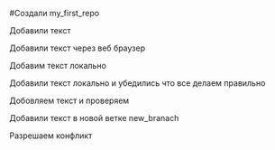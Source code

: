 #Создали  my_first_repo

Добавили текст

Добавили текст через веб браузер

Добавим текст локально

Добавили текст локально и убедились что все делаем правильно

Добовляем текст и проверяем

Добавили текст в новой ветке new_branach

Разрешаем  конфликт 
